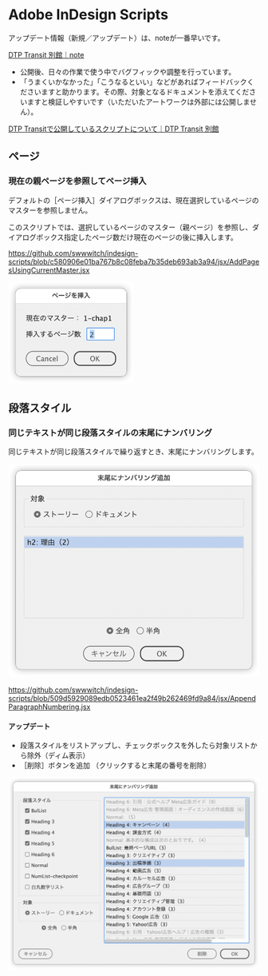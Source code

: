 # Adobe InDesign Scripts

アップデート情報（新規／アップデート）は、noteが一番早いです。

[DTP Transit 別館｜note](https://note.com/dtp_tranist)

- 公開後、日々の作業で使う中でバグフィックや調整を行っています。
- 「うまくいかなかった」「こうなるといい」などがあればフィードバックくださいますと助かります。その際、対象となるドキュメントを添えてくださいますと検証しやすいです（いただいたアートワークは外部には公開しません）。

[DTP Transitで公開しているスクリプトについて｜DTP Transit 別館](https://note.com/dtp_tranist/n/n60092f59a341)

## ページ

### 現在の親ページを参照してページ挿入

デフォルトの［ページ挿入］ダイアログボックスは、現在選択しているページのマスターを参照しません。

このスクリプトでは、選択しているページのマスター（親ページ）を参照し、ダイアログボックス指定したページ数だけ現在のページの後に挿入します。

https://github.com/swwwitch/indesign-scripts/blob/c580906e01ba767b8c08feba7b35deb693ab3a94/jsx/AddPagesUsingCurrentMaster.jsx

<img alt="" src="png/ss-420-332-72-20250626-135739.png" width="50%" />

## 段落スタイル

### 同じテキストが同じ段落スタイルの末尾にナンバリング

同じテキストが同じ段落スタイルで繰り返すとき、末尾にナンバリングします。

![](png/ss-860-722-72-20250630-045123.png)

https://github.com/swwwitch/indesign-scripts/blob/509d5929089edb0523461ea2f49b262469fd9a84/jsx/AppendParagraphNumbering.jsx

#### アップデート

- 段落スタイルをリストアップし、チェックボックスを外したら対象リストから除外（ディム表示）
- ［削除］ボタンを追加 （クリックすると末尾の番号を削除）

![](png/ss-1330-1002-72-20250702-034808.png)